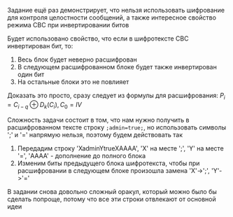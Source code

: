 Задание ещё раз демонстрирует, что нельзя использовать шифрование для контроля целостности сообщений, а также интересное свойство режима CBC при инвертировании битов




Будет использовано свойство, что если в шифротексте CBC инвертирован бит, то:
1. Весь блок будет неверно расшифрован
2. В следующем расшифрованном блоке будет также инвертирован один бит
3. На остальные блоки это не повлияет

Доказать это просто, сразу следует из формулы для расшифрования: $P_i = C_{i - q} \oplus D_k(C_i), C_0 = IV$  

Сложность задачи состоит в том, что нам нужно получить в расшифрованном тексте строку `;admin=true;`, но использовать символы ';' и '=' напрямую нельзя, поэтому будем действовать так
1. Передадим строку 'XadminYtrueXAAAA', 'X' на месте ';', 'Y' на месте '=', 'AAAA' - дополнение до полного блока
2. Изменим биты предыдущего блока шифротекста, чтобы при расшифровании в следующем блоке произошла замена 'X'->';', 'Y'->'='



В задании снова довольно сложный оракул, который можно было бы сделать попроще, потому что все эти строки отвлекают от основной идеи

